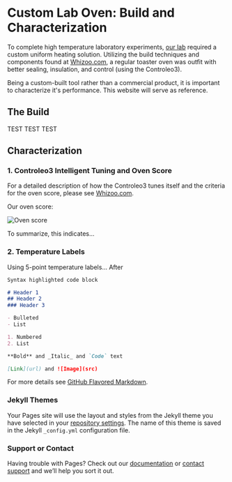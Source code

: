 # Custom Lab Oven: Build and Characterization

To complete high temperature laboratory experiments, [our lab](http://www.ece.ualberta.ca/~iyer/lab.html) required a custom uniform heating solution. Utilizing the build techniques and components found at [Whizoo.com](https://Whizoo.com), a regular toaster oven was outfit with better sealing, insulation, and control (using the Controleo3).

Being a custom-built tool rather than a commercial product, it is important to characterize it's performance. This website will serve as reference.

## The Build

TEST TEST TEST

## Characterization


### 1. Controleo3 Intelligent Tuning and Oven Score
For a detailed description of how the Controleo3 tunes itself and the criteria for the oven score, please see [Whizoo.com](https://Whizoo.com/intelligent).

Our oven score:



![Oven score](https://github.com/brentlabs/brentlabs/blob/gh-pages/ovenscore_temp.png?raw=true)



To summarize, this indicates...

### 2. Temperature Labels
Using 5-point temperature labels...
After 

```markdown
Syntax highlighted code block

# Header 1
## Header 2
### Header 3

- Bulleted
- List

1. Numbered
2. List

**Bold** and _Italic_ and `Code` text

[Link](url) and ![Image](src)
```

For more details see [GitHub Flavored Markdown](https://guides.github.com/features/mastering-markdown/).

### Jekyll Themes

Your Pages site will use the layout and styles from the Jekyll theme you have selected in your [repository settings](https://github.com/brentlabs/brentlab.github.io/settings). The name of this theme is saved in the Jekyll `_config.yml` configuration file.

### Support or Contact

Having trouble with Pages? Check out our [documentation](https://docs.github.com/categories/github-pages-basics/) or [contact support](https://github.com/contact) and we’ll help you sort it out.
